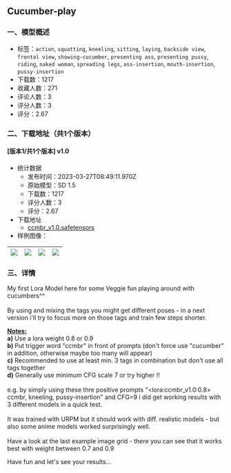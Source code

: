 ## Cucumber-play
### 一、模型概述

- 标签：`action`, `squatting`, `kneeling`, `sitting`, `laying`, `backside view`, `frontal view`, `showing-cucumber`, `presenting ass`, `presenting pussy`, `riding`, `naked woman`, `spreading legs`, `ass-insertion`, `mouth-insertion`, `pussy-insertion`
- 下载数：1217
- 收藏人数：271
- 评论人数：3
- 评分人数：3
- 评分：2.67

### 二、下载地址（共1个版本）

#### [版本1/共1个版本] v1.0

- 统计数据
  - 发布时间：2023-03-27T08:49:11.970Z
  - 原始模型：SD 1.5
  - 下载数：1217
  - 评分人数：3
  - 评分：2.67
- 下载地址
  - [ccmbr_v1.0.safetensors](https://civitai.com/api/download/models/27498)
- 样例图像：

| <img src="https://image.civitai.com/xG1nkqKTMzGDvpLrqFT7WA/588c7d9d-3989-498a-8d02-c3d1d7aabe00/width=450/302796.jpeg" /> | <img src="https://image.civitai.com/xG1nkqKTMzGDvpLrqFT7WA/22aaa3b1-6d94-4ffd-4bea-5eb7fe26be00/width=450/302815.jpeg" /> | <img src="https://image.civitai.com/xG1nkqKTMzGDvpLrqFT7WA/3ab750bd-5ebf-40cd-92e3-b75726149b00/width=450/302814.jpeg" /> | <img src="https://image.civitai.com/xG1nkqKTMzGDvpLrqFT7WA/f8aa948e-8c66-442a-36b0-f5647752d900/width=450/302813.jpeg" /> |
| ---- | ---- | ---- | ---- |


### 三、详情
<p>My first Lora Model here for some Veggie fun playing around with cucumbers^^<br /><br />By using and mixing the tags you might get different poses - in a next version i'll try to focus more on those tags and train few steps shorter.</p><p><strong><u>Notes: </u></strong><br /><strong>a)</strong> Use a lora weight 0.8 or 0.9<br /><strong>b) </strong>Put trigger word "ccmbr" in front of prompts (don't force use "cucumber" in addition, otherwise maybe too many will appear)<br /><strong>c)</strong> Recommended to use at least min. 3 tags in combination but don't use all tags together<br /><strong>d)</strong> Generally use minimum CFG scale 7 or try higher !!<br /><br />e.g. by simply using these thre positive prompts "&lt;lora:ccmbr_v1.0:0.8&gt; ccmbr, kneeling, pussy-insertion" and CFG=9 i did get working results with 3 different models in a quick test.<br /><br />It was trained with URPM but it should work with diff. realistic models - but also some anime models worked surprisingly well.<br /><br />Have a look at the last example image grid - there you can see that it works best with weight between 0.7 and 0.9</p><p></p><p>Have fun and let's see your results...</p>